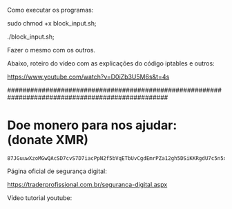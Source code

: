 
Como executar os programas:

sudo chmod +x block_input.sh;

./block_input.sh;

Fazer o mesmo com os outros.

Abaixo, roteiro do vídeo com as explicações do código iptables e outros: 

https://www.youtube.com/watch?v=D0iZb3U5M6s&t=4s 



##################################################################################################
# Doe monero para nos ajudar: (donate XMR)

    87JGuuwXzoMGwQAcSD7cvS7D7iacPpN2f5bVqETbUvCgdEmrPZa12gh5DSiKKRgdU7c5n5x1UvZLj8PQ7AAJSso5CQxgjak



Página oficial de segurança digital:

https://traderprofissional.com.br/seguranca-digital.aspx

Vídeo tutorial youtube:

